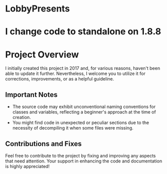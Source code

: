 # LobbyPresents
# I change code to standalone on 1.8.8

# Project Overview

I initially created this project in 2017 and, for various reasons, haven't been able to update it further. Nevertheless, I welcome you to utilize it for corrections, improvements, or as a helpful guideline.

## Important Notes

- The source code may exhibit unconventional naming conventions for classes and variables, reflecting a beginner's approach at the time of creation.
- You might find code in unexpected or peculiar sections due to the necessity of decompiling it when some files were missing.

## Contributions and Fixes

Feel free to contribute to the project by fixing and improving any aspects that need attention. Your support in enhancing the code and documentation is highly appreciated!
